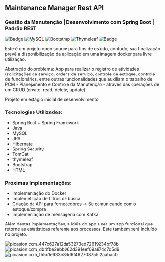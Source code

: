 ## Maintenance Manager Rest API
### Gestão da Manutenção | Desenvolvimento com Spring Boot | Padrão REST
![Badge](https://img.shields.io/badge/Java-ED8B00?style=for-the-badge&logo=java&logoColor=white)
![MySQL](https://img.shields.io/badge/mysql-%2300f.svg?style=for-the-badge&logo=mysql&logoColor=white)
![Bootstrap](https://img.shields.io/badge/bootstrap-%23563D7C.svg?style=for-the-badge&logo=bootstrap&logoColor=white)
![Thymeleaf](https://img.shields.io/badge/Thymeleaf-%23005C0F.svg?style=for-the-badge&logo=Thymeleaf&logoColor=white)
![Badge](https://img.shields.io/badge/Spring_Boot-F2F4F9?style=for-the-badge&logo=spring-boot)


Este é um projeto open source para fins de estudo, contudo, sua finalização prevê a disponibilização da aplicação em uma imagem docker para livre utilizaçao.

Abstração do problema: App para realizar o registro de atividades (solicitações de serviço, ordens de serviço, controle de estoque, controle de funcionários,
entre outras funcionalidades que auxiliam o trabalho de PCM - Planejamento e Controle da Manutenção - através das operações de um CRUD (create. read, delete, update)

Projeto em estágio inicial de desenvolvimento.

### Tecnologias Utilizadas:

- Spring Boot + Spring Framework
- Java
- MySQL
- JPA
- Hibernate
- Spring Security
- TomCat
- thymeleaf
- Bootstrap
- HTML

### Próximas Implementações:

- Implementação do Docker
- Implemetação de filtros de busca
- Criação de API para fornecedores -> Se comunicando com o estoque/compra
- Implementação de mensageria com Kafka

Além destas implementações, a idéia do app é ser um app funcional que retorne as estatísticas referente aos processos. Este também será incluído no projeto.


![picasion com_447c627a12da53273ed72619234bf78b](https://user-images.githubusercontent.com/87938869/161454683-958a3069-2ec6-4192-bd32-e1b5eba8f73a.gif)
![picasion com_db4fbe2ebb062d391eef09a874c7d5d9](https://user-images.githubusercontent.com/87938869/161454665-a9300510-ffb9-4f10-ac66-528385736e1a.gif)
![picasion com_f55c1e633e86d6f462708755f2aabac0](https://user-images.githubusercontent.com/87938869/161454677-3cf3b7b6-d949-43a7-a921-bcbe78c236b3.gif)



